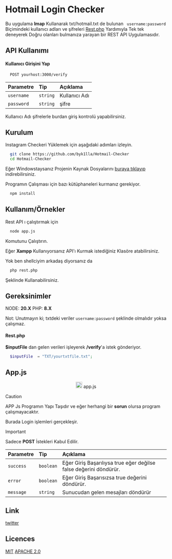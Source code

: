 
# Hotmail Login Checker

Bu uygulama **Imap** Kullanarak txt/hotmail.txt de bulunan ``` username:password``` Biçimindeki kullanıcı adları ve şifreleri [Rest.php](https://github.com/byk1lla/Hotmail-Checker/blob/main/php/rest.php) Yardımıyla Tek tek deneyerek Doğru olanları bulmanıza yarayan bir REST API Uygulamasıdır.
## API Kullanımı

#### Kullanıcı Girişini Yap
```http
  POST yourhost:3000/verify
```

| Parametre | Tip     | Açıklama                |
| :-------- | :------- | :------------------------- |
| `username` | `string` |  Kullanıcı Adı |
| `password` | `string` |  şifre |

Kullanıcı Adı şifrelerle burdan giriş kontrolü yapabilirsiniz.

## Kurulum 

Instagram Checkeri Yüklemek için aşağıdaki adımları izleyin.

```bash 
  git clone https://github.com/byk1lla/Hotmail-Checker
  cd Hotmail-Checker
```
Eğer Windowstaysanız Projenin Kaynak Dosyalarını [buraya tıklayıp](https://github.com/byk1lla/Hotmail-Checker/archive/refs/heads/main.zip) indirebilirsiniz.

Programın Çalışması için bazı kütüphaneleri kurmanız gerekiyor.

```bash 
  npm install
```


## Kullanım/Örnekler
Rest API ı çalıştırmak için 

```bash
  node app.js
```

Komutunu Çalıştırın.

Eğer **Xampp** Kullanıyorsanız API'ı Kurmak istediğiniz Klasöre atabilirsiniz.

Yok ben shellciyim arkadaş diyorsanız da 

```bash 
  php rest.php
```

Şeklinde Kullanabilirsiniz.

## Gereksinimler
  NODE: **20.X**
  PHP: **8.X**

Not: Unutmayın ki; txtdeki veriler ```username:password``` şeklinde olmalıdır yoksa çalışmaz.

#### Rest.php
**$inputFile** dan gelen verileri işleyerek **/verify**'a  istek gönderiyor.
```php 
  $inputFile  = "TXT/yourtxtfile.txt";
```


## App.js
<div align="center"><img src="https://external-content.duckduckgo.com/iu/?u=https%3A%2F%2Flogos-download.com%2Fwp-content%2Fuploads%2F2019%2F01%2FJavaScript_Logo.png&f=1&nofb=1&ipt=1c662e3132fbd96664cbcdc41fe63634f9d05afac8850a19f702138641799a7e&ipo=images" 
  width="20"> <span padding="1px">app.js</span> </div>
 
> [!CAUTION]
> APP Js Programın Yapı Taşıdır ve eğer herhangi bir __sorun__ olursa program çalışmayacaktır. 

Burada Login işlemleri gerçekleşir.

> [!IMPORTANT]
> Sadece **POST** İstekleri Kabul Edilir.


| Parametre | Tip     | Açıklama                |
| :-------- | :------- | :------------------------- |
| `success` | `boolean` |  Eğer Giriş Başarılıysa true eğer değilse false değerini döndürür. |
| `error` | `boolean` |  Eğer Giriş Başarısızsa true değerini döndürür.  |
| `message` | `string` | Sunucudan gelen mesajları döndürür |

## Link

[twitter](https://twitter.com/byk1lla_)

## Licences
[MIT](https://choosealicense.com/licenses/mit/)
[APACHE 2.0](https://choosealicense.com/licenses/apache-2.0/)
